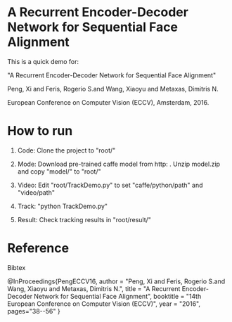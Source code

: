 # A Recurrent Encoder-Decoder Network for Sequential Face Alignment
This is a quick demo for:

"A Recurrent Encoder-Decoder Network for Sequential Face Alignment"

Peng, Xi and Feris, Rogerio S.and Wang, Xiaoyu and Metaxas, Dimitris N.

European Conference on Computer Vision (ECCV), Amsterdam, 2016.

# How to run
1. Code: Clone the project to "root/"

2. Mode: Download pre-trained caffe model from http: . Unzip model.zip and copy "model/" to "root/"

3. Video: Edit "root/TrackDemo.py" to set "caffe/python/path" and "video/path"

4. Track: "python TrackDemo.py"

5. Result: Check tracking results in "root/result/"

# Reference
Bibtex

@InProceedings{PengECCV16,
author = "Peng, Xi and Feris, Rogerio S.and Wang, Xiaoyu and Metaxas, Dimitris N.",
title = "A Recurrent Encoder-Decoder Network for Sequential Face Alignment",
booktitle = "14th European Conference on Computer Vision (ECCV)",
year = "2016",
pages="38--56"
}

